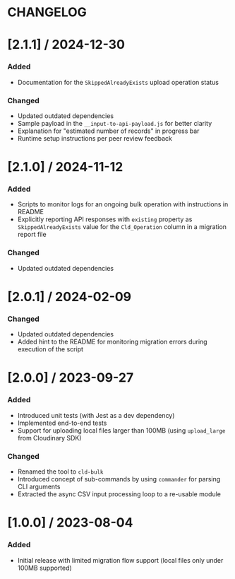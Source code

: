 # CHANGELOG

[2.1.1] / 2024-12-30
====================

### Added
- Documentation for the `SkippedAlreadyExists` upload operation status

### Changed
- Updated outdated dependencies
- Sample payload in the `__input-to-api-payload.js` for better clarity
- Explanation for "estimated number of records" in progress bar
- Runtime setup instructions per peer review feedback


[2.1.0] / 2024-11-12
====================

### Added
- Scripts to monitor logs for an ongoing bulk operation with instructions in README
- Explicitly reporting API responses with `existing` property as `SkippedAlreadyExists` value for the `Cld_Operation` column in a migration report file

### Changed
- Updated outdated dependencies


[2.0.1] / 2024-02-09
====================

### Changed
- Updated outdated dependencies
- Added hint to the README for monitoring migration errors during execution of the script


[2.0.0] / 2023-09-27
====================

### Added
- Introduced unit tests (with Jest as a dev dependency)
- Implemented end-to-end tests
- Support for uploading local files larger than 100MB (using `upload_large` from Cloudinary SDK)

### Changed
- Renamed the tool to `cld-bulk`
- Introduced concept of sub-commands by using `commander` for parsing CLI arguments
- Extracted the async CSV input processing loop to a re-usable module


[1.0.0] / 2023-08-04
====================

### Added
- Initial release with limited migration flow support (local files only under 100MB supported)
